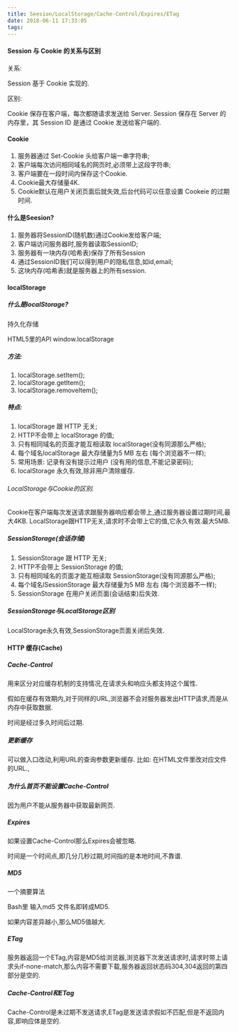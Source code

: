 ```yaml
---
title: Seesion/LocalStorage/Cache-Control/Expires/ETag
date: 2018-06-11 17:33:05
tags:
---
```

#### Session 与 Cookie 的关系与区别

关系:

Session 基于 Cookie 实现的.

区别:

Cookie 保存在客户端，每次都随请求发送给 Server.
Session 保存在 Server 的内存里，其 Session ID 是通过 Cookie 发送给客户端的.

#### Cookie

1. 服务器通过 Set-Cookie 头给客户端一串字符串;
2. 客户端每次访问相同域名的网页时,必须带上这段字符串;
3. 客户端要在一段时间内保存这个Cookie.
4. Cookie最大存储量4K.
5. Cookie默认在用户关闭页面后就失效,后台代码可以任意设置 Cookeie 的过期时间.

#### 什么是Seesion?

1. 服务器将SessionID(随机数)通过Cookie发给客户端;
2. 客户端访问服务器时,服务器读取SessionID;
3. 服务器有一块内存(哈希表)保存了所有Session
4. 通过SessionID我们可以得到用户的隐私信息,如id,email;
5. 这块内存(哈希表)就是服务器上的所有session.

#### localStorage

##### 什么是localStorage?

持久化存储

HTML5里的API
window.localStorage

##### 方法:
1. localStorage.setItem();
2. localStorage.getItem();
3. localStorage.removeItem();

##### 特点:

1. localStorage 跟 HTTP 无关;
2. HTTP不会带上 localStorage 的值;
3. 只有相同域名的页面才能互相读取 localStorage(没有同源那么严格);
4. 每个域名localStorage 最大存储量为5 MB 左右 (每个浏览器不一样);
5. 常用场景: 记录有没有提示过用户 (没有用的信息,不能记录密码);
6. localStorage 永久有效,除非用户清除缓存.

###### LocalStorage与Cookie的区别.

Cookie在客户端每次发送请求跟服务器响应都会带上,通过服务器设置过期时间,最大4KB.
LocalStorage跟HTTP无关,请求时不会带上它的值,它永久有效.最大5MB.

##### SessionStorage(会话存储)

1. SessionStorage 跟 HTTP 无关;
2. HTTP不会带上 SessionStorage 的值;
3. 只有相同域名的页面才能互相读取 SessionStorage(没有同源那么严格);
4. 每个域名lSessionStorage 最大存储量为5 MB 左右 (每个浏览器不一样);
5. SessionStorage 在用户关闭页面(会话结束)后失效.

##### SessionStorage与LocalStorage区别

LocalStorage永久有效,SessionStorage页面关闭后失效.

#### HTTP 缓存(Cache)

##### Cache-Control

用来区分对应缓存机制的支持情况,在请求头和响应头都支持这个属性.

假如在缓存有效期内,对于同样的URL,浏览器不会对服务器发出HTTP请求,而是从内存中获取数据.

时间是经过多久时间后过期.

##### 更新缓存
可以做入口改动,利用URL的查询参数更新缓存.
比如:
在HTML文件里改对应文件的URL.<link rel="stylesheet" href="css/style.css?v2">,

##### 为什么首页不能设置Cache-Control

因为用户不能从服务器中获取最新网页.

##### Expires

如果设置Cache-Control那么Expires会被忽略.

时间是一个时间点,即几分几秒过期,时间指的是本地时间,不靠谱.

##### MD5

一个摘要算法

Bash里 输入md5 文件名即转成MD5.

如果内容差异越小,那么MD5值越大.

##### ETag

服务器返回一个ETag,内容是MD5给浏览器,浏览器下次发送请求时,请求时带上请求头if-none-match,那么内容不需要下载,服务器返回状态码304,304返回的第四部分是空的.

##### Cache-Control和ETag

Cache-Control是未过期不发送请求,ETag是发送请求假如不匹配,但是不返回内容,即响应体是空的.